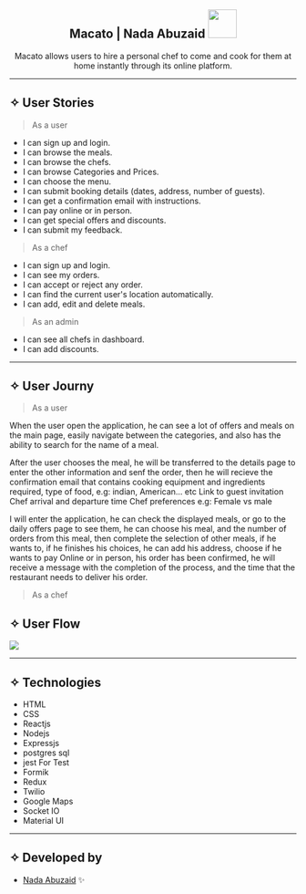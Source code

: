 <div align="center"><h2> Macato | Nada Abuzaid <img src="https://media.giphy.com/media/mGcNjsfWAjY5AEZNw6/giphy.gif" width="50"></h2>

  <allows align="center">Macato allows users to hire a personal chef to come and cook for them at home instantly through its online platform.

</p>
</div>
<hr>

## ✧ User Stories
> As a user
- I can sign up and login.
- I can browse the meals.
- I can browse the chefs.
- I can browse Categories and Prices.
- I can choose the menu.
- I can submit booking details (dates, address, number of guests).
- I can get a confirmation email with instructions.
- I can pay online or in person.
- I can get special offers and discounts.
- I can submit my feedback.

> As a chef
- I can sign up and login.
- I can see my orders.
- I can accept or reject any order.
- I can find the current user's location automatically.
- I can add, edit and delete meals.

> As an admin
- I can see all chefs in dashboard.
- I can add discounts.

<hr>

## ✧ User Journy
> As a user

When the user open the application, he can see a lot of offers and meals on the main page, easily navigate between the categories, and also has the ability to search for the name of a meal.

After the user chooses the meal, he will be transferred to the details page to enter the other information and senf the order, then he will recieve the confirmation email that contains cooking equipment and ingredients required, type of food, e.g: indian, American… etc 
Link to guest invitation
Chef arrival and departure time
Chef preferences e.g: Female vs male



I will enter the application, he can check the displayed meals, or go to the daily offers page to see them, he can choose his meal, and the number of orders from this meal, then complete the selection of other meals, if he wants to, if he finishes his choices, he can add his address, choose if he wants to pay Online or in person, his order has been confirmed, he will receive a message with the completion of the process, and the time that the restaurant needs to deliver his order.

> As a chef
## ✧ User Flow
<img src="https://d.top4top.io/p_2280hmj5j1.png">
<hr>

## ✧ Technologies
- HTML
- CSS
- Reactjs
- Nodejs
- Expressjs
- postgres sql
- jest For Test
- Formik
- Redux
- Twilio
- Google Maps
- Socket IO
- Material UI
<hr>



## ✧ Developed by
- [Nada Abuzaid](https://github.com/nada-abuzaid) ✨
